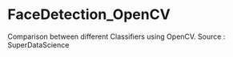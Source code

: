 # FaceDetection_OpenCV
Comparison between different Classifiers using OpenCV.
Source : SuperDataScience
